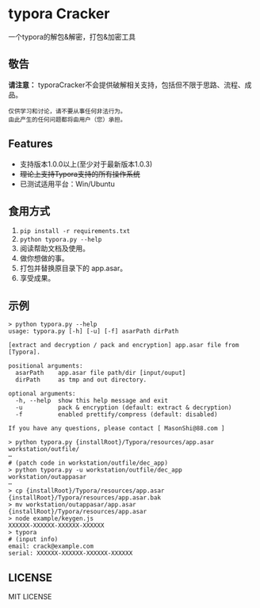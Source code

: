 # typora Cracker

一个typora的解包&解密，打包&加密工具

## 敬告

**请注意：** typoraCracker不会提供破解相关支持，包括但不限于思路、流程、成品。

```
仅供学习和讨论，请不要从事任何非法行为。
由此产生的任何问题都将由用户（您）承担。
```

## Features

- 支持版本1.0.0以上(至少对于最新版本1.0.3)
- ~~理论上支持Typora支持的所有操作系统~~
- 已测试适用平台：Win/Ubuntu

## 食用方式

1. `pip install -r requirements.txt`
2. `python typora.py --help`
3. 阅读帮助文档及使用。
4. 做你想做的事。
5. 打包并替换原目录下的 app.asar。 
6. 享受成果。


## 示例

```shell
> python typora.py --help
usage: typora.py [-h] [-u] [-f] asarPath dirPath

[extract and decryption / pack and encryption] app.asar file from [Typora].

positional arguments:
  asarPath    app.asar file path/dir [input/ouput]
  dirPath     as tmp and out directory.

optional arguments:
  -h, --help  show this help message and exit
  -u          pack & encryption (default: extract & decryption)
  -f          enabled prettify/compress (default: disabled)

If you have any questions, please contact [ MasonShi@88.com ]

> python typora.py {installRoot}/Typora/resources/app.asar workstation/outfile/
⋯
# (patch code in workstation/outfile/dec_app)
> python typora.py -u workstation/outfile/dec_app workstation/outappasar
⋯
> cp {installRoot}/Typora/resources/app.asar {installRoot}/Typora/resources/app.asar.bak
> mv workstation/outappasar/app.asar {installRoot}/Typora/resources/app.asar
> node example/keygen.js
XXXXXX-XXXXXX-XXXXXX-XXXXXX
> typora
# (input info)
email: crack@example.com
serial: XXXXXX-XXXXXX-XXXXXX-XXXXXX
```

## LICENSE
 MIT LICENSE

